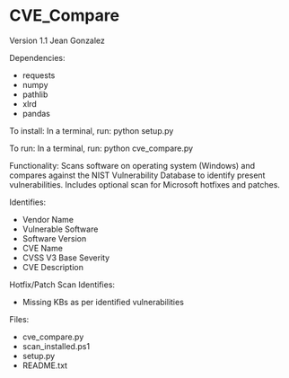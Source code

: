 # CVE_Compare

Version 1.1
Jean Gonzalez

Dependencies:
  * requests
  * numpy
  * pathlib
  * xlrd
  * pandas

To install:
In a terminal, run: python setup.py

To run:
In a terminal, run: python cve_compare.py


Functionality:
Scans software on operating system (Windows) and compares against the
NIST Vulnerability Database to identify present vulnerabilities.
Includes optional scan for Microsoft hotfixes and patches.

Identifies:
  *  Vendor Name
  *  Vulnerable Software
  *  Software Version
  *  CVE Name
  *  CVSS V3 Base Severity
  *  CVE Description

Hotfix/Patch Scan Identifies:
  *  Missing KBs as per identified vulnerabilities

Files:
  *  cve_compare.py
  *  scan_installed.ps1
  *  setup.py
  *  README.txt

